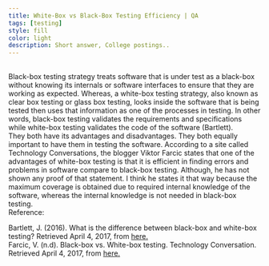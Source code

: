 ```yaml
---
title: White-Box vs Black-Box Testing Efficiency | QA
tags: [testing]
style: fill
color: light
description: Short answer, College postings..
---
```


<br>
Black-box testing strategy treats software that is under test as a black-box without knowing its internals or software interfaces to ensure that they are working as expected. Whereas, a white-box testing strategy, also known as clear box testing or glass box testing, looks inside the software that is being tested then uses that information as one of the processes in testing. In other words, black-box testing validates the requirements and specifications while white-box testing validates the code of the software (Bartlett).

<br>
They both have its advantages and disadvantages. They both equally important to have them in testing the software. According to a site called Technology Conversations, the blogger Viktor Farcic states that one of the advantages of white-box testing is that it is efficient in finding errors and problems in software compare to black-box testing. Although, he has not shown any proof of that statement. I think he states it that way because the maximum coverage is obtained due to required internal knowledge of the software, whereas the internal knowledge is not needed in black-box testing.

<br>
Reference:

Bartlett, J. (2016). What is the difference between black-box and white-box testing? Retrieved April 4, 2017, from [here.](https://blog.testlodge.com/what-is-the-difference-between-black-box-and-white-box-testing/) <br>
Farcic, V. (n.d). Black-box vs. White-box testing. Technology Conversation. Retrieved April 4, 2017, from [here.](https://technologyconversations.com/2013/12/11/black-box-vs-white-box-testing/)

